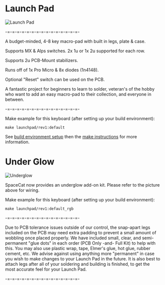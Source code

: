 # Launch Pad

![Launch Pad](https://i.imgur.com/WVTe0Ku.png)

-=-=-=-=-=-=-=-=-=-=-=-=-=-=-=-

A budget-minded, 4-8 key macro-pad with built in legs, plate & case.

Supports MX & Alps switches. 2x 1u or 1x 2u supported for each row.

Supports 2u PCB-Mount stabilizers.

Runs off of 1x Pro Micro & 8x diodes (1n4148).

Optional "Reset" switch can be used on the PCB.

A fantastic project for beginners to learn to solder, veteran's of the hobby who want to add an easy macro-pad to their collection, and everyone in between.

-=-=-=-=-=-=-=-=-=-=-=-=-=-=-=-

Make example for this keyboard (after setting up your build environment):

    make launchpad/rev1:default

See [build environment setup](https://docs.qmk.fm/#/getting_started_build_tools) then the [make instructions](https://docs.qmk.fm/#/getting_started_make_guide) for more information.

# Under Glow

![Underglow](https://i.imgur.com/3zFIOmu.jpg)

SpaceCat now provides an underglow add-on kit. Please refer to the picture above for wiring.

Make example for this keyboard (after setting up your build environment):

    make launchpad/rev1:default_rgb

-=-=-=-=-=-=-=-=-=-=-=-=-=-=-=-

Due to PCB tolerance issues outside of our control, the snap-apart legs included on the PCB may need extra padding to prevent a small amount of wobbling once placed properly. We have included small, clear, and semi-permanent "glue dots" in each order (PCB Only -and- Full Kit) to help with this. You may also use plastic wrap, tape, Elmer's glue, hot glue, rubber cement, etc. We advise against using anything more "permanent" in case you wish to make changes to your Launch Pad in the future. It is also best to attach legs after all of your soldering and building is finished, to get the most accurate feel for your Launch Pad.

-=-=-=-=-=-=-=-=-=-=-=-=-=-=-=-

